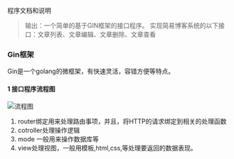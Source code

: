 程序文档和说明

> 输出：一个简单的基于GIN框架的接口程序。 实现简易博客系统的以下接口：文章列表、文章编辑、文章删除、文章查看

### Gin框架

Gin是一个golang的微框架，有快速灵活，容错方便等特点。

#### 1 接口程序流程图

![流程图](http://ooi2jt2e8.bkt.clouddn.com/GIN.jpg)


1. router绑定用来处理路由事项，并且，将HTTP的请求绑定到相关的处理函数
2. cotroller处理操作逻辑
3. mode 一般用来操作数据库等
4. view处理视图，一般用模板,html,css,等处理要返回的数据表现。
